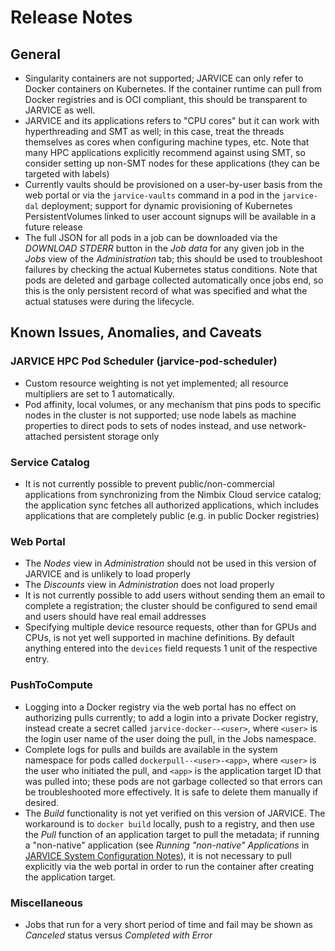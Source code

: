 # Release Notes

## General

- Singularity containers are not supported; JARVICE can only refer to Docker containers on Kubernetes.  If the container runtime can pull from Docker registries and is OCI compliant, this should be transparent to JARVICE as well.
- JARVICE and its applications refers to "CPU cores" but it can work with hyperthreading and SMT as well; in this case, treat the threads themselves as cores when configuring machine types, etc.  Note that many HPC applications explicitly recommend against using SMT, so consider setting up non-SMT nodes for these applications (they can be targeted with labels)
- Currently vaults should be provisioned on a user-by-user basis from the web portal or via the ```jarvice-vaults``` command in a pod in the ```jarvice-dal``` deployment; support for dynamic provisioning of Kubernetes PersistentVolumes linked to user account signups will be available in a future release
- The full JSON for all pods in a job can be downloaded via the *DOWNLOAD STDERR* button in the *Job data* for any given job in the *Jobs* view of the *Administration* tab; this should be used to troubleshoot failures by checking the actual Kubernetes status conditions.  Note that pods are deleted and garbage collected automatically once jobs end, so this is the only persistent record of what was specified and what the actual statuses were during the lifecycle.

## Known Issues, Anomalies, and Caveats

### JARVICE HPC Pod Scheduler (jarvice-pod-scheduler)

- Custom resource weighting is not yet implemented; all resource multipliers are set to 1 automatically.
- Pod affinity, local volumes, or any mechanism that pins pods to specific nodes in the cluster is not supported; use node labels as machine properties to direct pods to sets of nodes instead, and use network-attached persistent storage only

### Service Catalog

- It is not currently possible to prevent public/non-commercial applications from synchronizing from the Nimbix Cloud service catalog; the application sync fetches all authorized applications, which includes applications that are completely public (e.g. in public Docker registries)

### Web Portal

- The *Nodes* view in *Administration* should not be used in this version of JARVICE and is unlikely to load properly
- The *Discounts* view in *Administration* does not load properly
- It is not currently possible to add users without sending them an email to complete a registration; the cluster should be configured to send email and users should have real email addresses
- Specifying multiple device resource requests, other than for GPUs and CPUs, is not yet well supported in machine definitions.  By default anything entered into the ```devices``` field requests 1 unit of the respective entry.

### PushToCompute

- Logging into a Docker registry via the web portal has no effect on authorizing pulls currently; to add a login into a private Docker registry, instead create a secret called ```jarvice-docker--<user>```, where ```<user>``` is the login user name of the user doing the pull, in the Jobs namespace.
- Complete logs for pulls and builds are available in the system namespace for pods called ```dockerpull--<user>-<app>```, where ```<user>``` is the user who initiated the pull, and ```<app>``` is the application target ID that was pulled into; these pods are not garbage collected so that errors can be troubleshooted more effectively.  It is safe to delete them manually if desired.
- The *Build* functionality is not yet verified on this version of JARVICE.  The workaround is to ```docker build``` locally, push to a registry, and then use the *Pull* function of an application target to pull the metadata; if running a "non-native" application (see *Running "non-native" Applications* in [JARVICE System Configuration Notes](Configuration.md)), it is not necessary to pull explicitly via the web portal in order to run the container after creating the application target.

### Miscellaneous

- Jobs that run for a very short period of time and fail may be shown as *Canceled* status versus *Completed with Error*

